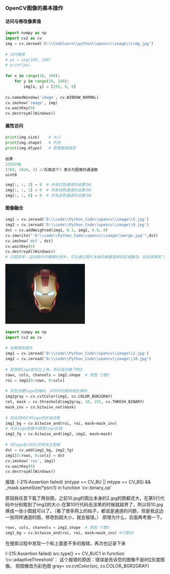 ### OpenCV图像的基本操作

#### 访问与修改像素值

```python
import numpy as np
import cv2 as cv
img = cv.imread('D:\\Codelearn\\python\\opencv\\image\\timg.jpg')

# 访问像素
# px = img[100, 100]
# print(px)

for x in range(10, 100):
    for y in range(10, 100):
        img[x, y] = [255, 0, 0]

cv.namedWindow('image', cv.WINDOW_NORMAL)
cv.imshow('image', img)
cv.waitKey(0)
cv.destroyAllWindows()

```

#### 属性访问

```python
print(img.size)    # 大小
print(img.shape)   # 形状
print(img.dtype)   # 图像数据类型

结果
2359296
(768, 1024, 3) //后面这个3 表示为图像的通道数 
uint8
```

```python
img[:, :, 2] = 0  # 所有红色通道的设置为0
img[:, :, 1] = 0  # 所有绿色通道的设置为0
img[:, :, 0] = 0  # 所有蓝色通道的设置为0
```

#### 图像融合

```python
img1 = cv.imread('D:\\code\\Python_Code\\opencv\\image\\5.jpg')
img2 = cv.imread('D:\\code\\Python_Code\\opencv\\image\\9.jpg')
dst = cv.addWeighted(img1, 0.1, img2, 0.9, 0)
cv.imwrite("'D:\\code\\Python_Code\\opencv\\image\\merge.jpg'",dst)
cv.imshow('dst', dst)
cv.waitKey(0)
cv.destroyAllWindows()
# 问题思考：运动图片的模糊化修补，可以通过图片本身的微量旋转的区域叠加，到达效果呢？？
```

<img src="merge.jpg" alt="效果图" style="zoom:50%;" />

```python
import numpy as np
import cv2 as cv

# 加载两张图片
img1 = cv.imread('D:\\code\\Python_Code\\opencv\\image\\2.jpg')
img2 = cv.imread('D:\\code\\Python_Code\\opencv\\image\\10.jpg')

# 我想把logo放在左上角，所以我创建了ROI
rows, cols, channels = img2.shape  # 原因 行数5
roi = img1[0:rows, 0:cols]

# 现在创建logo的掩码，并同时创建其相反掩码
img2gray = cv.cvtColor(img2, cv.COLOR_BGR2GRAY)
ret, mask = cv.threshold(img2gray, 10, 255, cv.THRESH_BINARY)
mask_inv = cv.bitwise_not(mask)

# 现在将ROI中logo的区域涂黑
img1_bg = cv.bitwise_and(roi, roi, mask=mask_inv)
# 仅从logo图像中提取logo区域
img2_fg = cv.bitwise_and(img2, img2, mask=mask)

# 将logo放入ROI并修改主图像
dst = cv.add(img1_bg, img2_fg)
img1[0:rows, 0:cols] = dst
cv.imshow('res', img1)
cv.waitKey(0)
cv.destroyAllWindows()
```



报错: (-215:Assertion failed) (mtype == CV_8U || mtype == CV_8S) && _mask.sameSize(*psrc1) in function 'cv::binary_op'

原因我任意下载了两张图，之前10.jpg的图比本身的2.jpg的图都还大，在第5行代码中分别取到了img2的大小.在第10行代码去涂黑的时候就超界了，所以将10.jpg换成一张小图就可以了。（看了很多网上的帖子，都说是通道的问题，但是我这边一张同样通道的图，修改到超大小，就会报错。）  原理为什么，后面再考据一下。

```python
rows, cols, channels = img2.shape  # 原因 行数5
img1_bg = cv.bitwise_and(roi, roi, mask=mask_inv) #行数10
```

在搜索过程中发现一个和上面差不多的报错，再次也记录下来

(-215:Assertion failed) src.type() == CV_8UC1 in function ‘cv::adaptiveThreshold’：
这个报错的原因：错误是告诉您的图像不是8位灰度图像。
把图像改为彩色图
gray= cv.cvtColor(src, cv.COLOR_BGR2GRAY)
